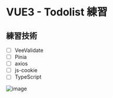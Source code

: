# VUE3 - Todolist 練習

## 練習技術

- [ ] VeeValidate
- [ ] Pinia
- [ ] axios
- [ ] js-cookie
- [ ] TypeScript

![image](https://hackmd.io/_uploads/HyyV8FuNC.png)
